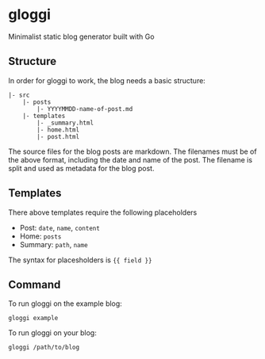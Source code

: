 # gloggi

Minimalist static blog generator built with Go

## Structure

In order for gloggi to work, the blog needs a basic structure:

```
|- src
    |- posts
        |- YYYYMMDD-name-of-post.md
    |- templates
        |- _summary.html
        |- home.html
        |- post.html
```

The source files for the blog posts are markdown. The filenames must be of the above format, including the date and name of the post. The filename is split and used as metadata for the blog post.

## Templates

There above templates require the following placeholders

* Post: `date`, `name`, `content`
* Home: `posts`
* Summary: `path`, `name`

The syntax for placesholders is `{{ field }}`

## Command

To run gloggi on the example blog:

`gloggi example`

To run gloggi on your blog:

`gloggi /path/to/blog`
